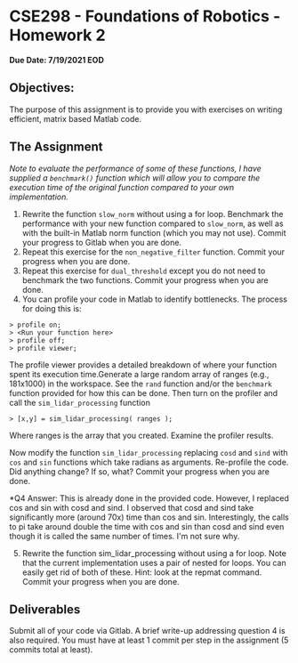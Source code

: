 # CSE298 - Foundations of Robotics - Homework 2

**Due Date: 7/19/2021 EOD**

## Objectives:

The purpose of this assignment is to provide you with exercises on writing efficient, matrix based Matlab code.

## The Assignment

*Note to evaluate the performance of some of these functions, I have supplied a `benchmark()` function which will allow you to compare the execution time of the original function compared to your own implementation.*

1. Rewrite the function `slow_norm` without using a for loop. Benchmark the performance with your new function compared to `slow_norm`, as well as with the built-in Matlab norm function (which you may not use). Commit your progress to Gitlab when you are done.
2. Repeat this exercise for the `non_negative_filter` function. Commit your progress when you are done.
3. Repeat this exercise for `dual_threshold` except you do not need to benchmark the two functions. Commit your progress when you are done.
4. You can profile your code in Matlab to identify bottlenecks. The process for doing this is:

```
> profile on;
> <Run your function here>
> profile off;
> profile viewer;
```

The profile viewer provides a detailed breakdown of where your function spent its execution time.Generate a large random array of ranges (e.g., 181x1000) in the workspace. See the `rand` function and/or the `benchmark` function provided for how this can be done. Then turn on the profiler and call the `sim_lidar_processing` function

```
> [x,y] = sim_lidar_processing( ranges );
```

Where ranges is the array that you created. Examine the profiler results.

Now modify the function `sim_lidar_processing` replacing `cosd` and `sind` with `cos` and `sin` functions which take radians as arguments. Re-profile the code. Did anything change? If so, what? Commit your progress when you are done.

*Q4 Answer: This is already done in the provided code. However, I replaced cos and sin with cosd and sind. I observed that cosd and sind take significantly more (around 70x) time than cos and sin. Interestingly, the calls to pi take around double the time with cos and sin than cosd and sind even though it is called the same number of times. I'm not sure why.


5. Rewrite the function sim_lidar_processing without using a for loop. Note that the current implementation uses a pair of nested for loops. You can easily get rid of both of these. Hint: look at the repmat command. Commit your progress when you are done.

## Deliverables

Submit all of your code via Gitlab. A brief write-up addressing question 4 is also required. You must have at least 1 commit per step in the assignment (5 commits total at least).
